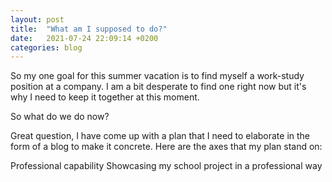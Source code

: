 ```yaml
---
layout: post
title:  "What am I supposed to do?"
date:   2021-07-24 22:09:14 +0200
categories: blog
---
```

So my one goal for this summer vacation is to find myself a work-study position at a company. I am a bit desperate to find one right now but it's why I need to keep it together at this moment. 

So what do we do now? 

Great question, I have come up with a plan that I need to elaborate in the form of a blog to make it concrete. Here are the axes that my plan stand on:

Professional capability
Showcasing my school project in a professional way

 

[jekyll-docs]: https://jekyllrb.com/docs/home
[jekyll-gh]:   https://github.com/jekyll/jekyll
[jekyll-talk]: https://talk.jekyllrb.com/
